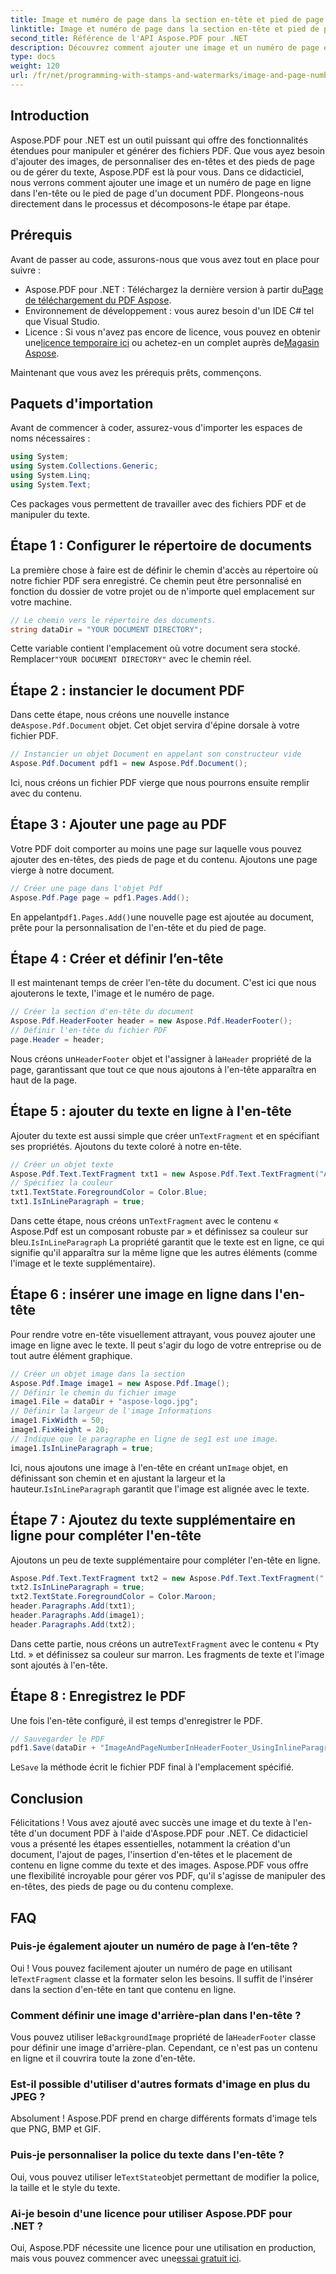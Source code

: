 ```yaml
---
title: Image et numéro de page dans la section en-tête et pied de page en ligne
linktitle: Image et numéro de page dans la section en-tête et pied de page en ligne
second_title: Référence de l'API Aspose.PDF pour .NET
description: Découvrez comment ajouter une image et un numéro de page en ligne dans la section d'en-tête d'un PDF à l'aide d'Aspose.PDF pour .NET avec ce guide étape par étape.
type: docs
weight: 120
url: /fr/net/programming-with-stamps-and-watermarks/image-and-page-number-in-header-footer-section-inline/
---
```

## Introduction

Aspose.PDF pour .NET est un outil puissant qui offre des fonctionnalités étendues pour manipuler et générer des fichiers PDF. Que vous ayez besoin d'ajouter des images, de personnaliser des en-têtes et des pieds de page ou de gérer du texte, Aspose.PDF est là pour vous. Dans ce didacticiel, nous verrons comment ajouter une image et un numéro de page en ligne dans l'en-tête ou le pied de page d'un document PDF. Plongeons-nous directement dans le processus et décomposons-le étape par étape.

## Prérequis

Avant de passer au code, assurons-nous que vous avez tout en place pour suivre :

-  Aspose.PDF pour .NET : Téléchargez la dernière version à partir du[Page de téléchargement du PDF Aspose](https://releases.aspose.com/pdf/net/).
- Environnement de développement : vous aurez besoin d'un IDE C# tel que Visual Studio.
-  Licence : Si vous n'avez pas encore de licence, vous pouvez en obtenir une[licence temporaire ici](https://purchase.aspose.com/temporary-license/) ou achetez-en un complet auprès de[Magasin Aspose](https://purchase.aspose.com/buy).

Maintenant que vous avez les prérequis prêts, commençons.

## Paquets d'importation

Avant de commencer à coder, assurez-vous d'importer les espaces de noms nécessaires :

```csharp
using System;
using System.Collections.Generic;
using System.Linq;
using System.Text;
```

Ces packages vous permettent de travailler avec des fichiers PDF et de manipuler du texte.

## Étape 1 : Configurer le répertoire de documents

La première chose à faire est de définir le chemin d'accès au répertoire où notre fichier PDF sera enregistré. Ce chemin peut être personnalisé en fonction du dossier de votre projet ou de n'importe quel emplacement sur votre machine.

```csharp
// Le chemin vers le répertoire des documents.
string dataDir = "YOUR DOCUMENT DIRECTORY";
```

 Cette variable contient l'emplacement où votre document sera stocké. Remplacer`"YOUR DOCUMENT DIRECTORY"` avec le chemin réel.

## Étape 2 : instancier le document PDF

 Dans cette étape, nous créons une nouvelle instance de`Aspose.Pdf.Document` objet. Cet objet servira d'épine dorsale à votre fichier PDF.

```csharp
// Instancier un objet Document en appelant son constructeur vide
Aspose.Pdf.Document pdf1 = new Aspose.Pdf.Document();
```

Ici, nous créons un fichier PDF vierge que nous pourrons ensuite remplir avec du contenu.

## Étape 3 : Ajouter une page au PDF

Votre PDF doit comporter au moins une page sur laquelle vous pouvez ajouter des en-têtes, des pieds de page et du contenu. Ajoutons une page vierge à notre document.

```csharp
// Créer une page dans l'objet Pdf
Aspose.Pdf.Page page = pdf1.Pages.Add();
```

 En appelant`pdf1.Pages.Add()`une nouvelle page est ajoutée au document, prête pour la personnalisation de l'en-tête et du pied de page.

## Étape 4 : Créer et définir l’en-tête

Il est maintenant temps de créer l'en-tête du document. C'est ici que nous ajouterons le texte, l'image et le numéro de page.

```csharp
// Créer la section d'en-tête du document
Aspose.Pdf.HeaderFooter header = new Aspose.Pdf.HeaderFooter();
// Définir l'en-tête du fichier PDF
page.Header = header;
```

 Nous créons un`HeaderFooter` objet et l'assigner à la`Header` propriété de la page, garantissant que tout ce que nous ajoutons à l'en-tête apparaîtra en haut de la page.

## Étape 5 : ajouter du texte en ligne à l'en-tête

 Ajouter du texte est aussi simple que créer un`TextFragment` et en spécifiant ses propriétés. Ajoutons du texte coloré à notre en-tête.

```csharp
// Créer un objet texte
Aspose.Pdf.Text.TextFragment txt1 = new Aspose.Pdf.Text.TextFragment("Aspose.Pdf is a Robust component by");
// Spécifiez la couleur
txt1.TextState.ForegroundColor = Color.Blue;
txt1.IsInLineParagraph = true;
```

 Dans cette étape, nous créons un`TextFragment` avec le contenu « Aspose.Pdf est un composant robuste par » et définissez sa couleur sur bleu.`IsInLineParagraph` La propriété garantit que le texte est en ligne, ce qui signifie qu'il apparaîtra sur la même ligne que les autres éléments (comme l'image et le texte supplémentaire).

## Étape 6 : insérer une image en ligne dans l'en-tête

Pour rendre votre en-tête visuellement attrayant, vous pouvez ajouter une image en ligne avec le texte. Il peut s'agir du logo de votre entreprise ou de tout autre élément graphique.

```csharp
// Créer un objet image dans la section
Aspose.Pdf.Image image1 = new Aspose.Pdf.Image();
// Définir le chemin du fichier image
image1.File = dataDir + "aspose-logo.jpg";
// Définir la largeur de l'image Informations
image1.FixWidth = 50;
image1.FixHeight = 20;
// Indique que le paragraphe en ligne de seg1 est une image.
image1.IsInLineParagraph = true;
```

 Ici, nous ajoutons une image à l'en-tête en créant un`Image` objet, en définissant son chemin et en ajustant la largeur et la hauteur.`IsInLineParagraph` garantit que l'image est alignée avec le texte.

## Étape 7 : Ajoutez du texte supplémentaire en ligne pour compléter l'en-tête

Ajoutons un peu de texte supplémentaire pour compléter l'en-tête en ligne.

```csharp
Aspose.Pdf.Text.TextFragment txt2 = new Aspose.Pdf.Text.TextFragment(" Pty Ltd.");
txt2.IsInLineParagraph = true;
txt2.TextState.ForegroundColor = Color.Maroon;
header.Paragraphs.Add(txt1);
header.Paragraphs.Add(image1);
header.Paragraphs.Add(txt2);
```

 Dans cette partie, nous créons un autre`TextFragment` avec le contenu « Pty Ltd. » et définissez sa couleur sur marron. Les fragments de texte et l'image sont ajoutés à l'en-tête.

## Étape 8 : Enregistrez le PDF

Une fois l'en-tête configuré, il est temps d'enregistrer le PDF.

```csharp
// Sauvegarder le PDF
pdf1.Save(dataDir + "ImageAndPageNumberInHeaderFooter_UsingInlineParagraph_out.pdf");
```

 Le`Save` la méthode écrit le fichier PDF final à l'emplacement spécifié.

## Conclusion

Félicitations ! Vous avez ajouté avec succès une image et du texte à l'en-tête d'un document PDF à l'aide d'Aspose.PDF pour .NET. Ce didacticiel vous a présenté les étapes essentielles, notamment la création d'un document, l'ajout de pages, l'insertion d'en-têtes et le placement de contenu en ligne comme du texte et des images. Aspose.PDF vous offre une flexibilité incroyable pour gérer vos PDF, qu'il s'agisse de manipuler des en-têtes, des pieds de page ou du contenu complexe. 

## FAQ

### Puis-je également ajouter un numéro de page à l’en-tête ?
 Oui ! Vous pouvez facilement ajouter un numéro de page en utilisant le`TextFragment` classe et la formater selon les besoins. Il suffit de l'insérer dans la section d'en-tête en tant que contenu en ligne.

### Comment définir une image d'arrière-plan dans l'en-tête ?
 Vous pouvez utiliser le`BackgroundImage` propriété de la`HeaderFooter` classe pour définir une image d'arrière-plan. Cependant, ce n'est pas un contenu en ligne et il couvrira toute la zone d'en-tête.

### Est-il possible d'utiliser d'autres formats d'image en plus du JPEG ?
Absolument ! Aspose.PDF prend en charge différents formats d'image tels que PNG, BMP et GIF.

### Puis-je personnaliser la police du texte dans l'en-tête ?
 Oui, vous pouvez utiliser le`TextState`objet permettant de modifier la police, la taille et le style du texte.

### Ai-je besoin d'une licence pour utiliser Aspose.PDF pour .NET ?
 Oui, Aspose.PDF nécessite une licence pour une utilisation en production, mais vous pouvez commencer avec une[essai gratuit ici](https://releases.aspose.com/).